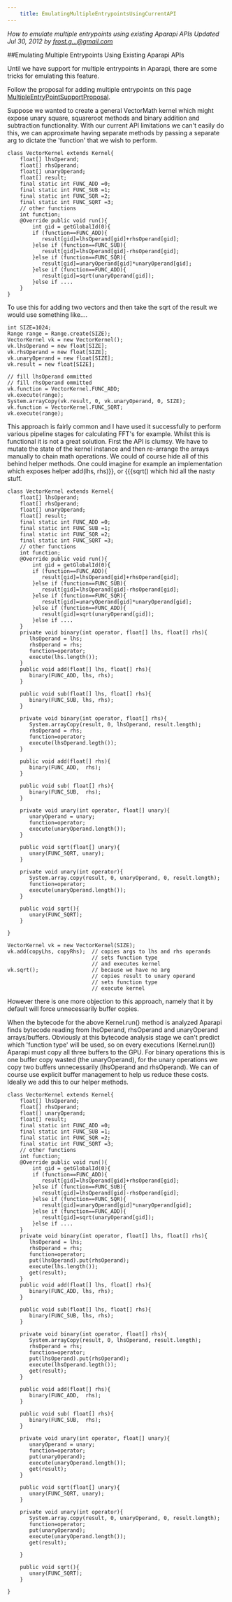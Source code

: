 ```yaml
---
    title: EmulatingMultipleEntrypointsUsingCurrentAPI
---
```


*How to emulate multiple entrypoints using existing Aparapi APIs Updated Jul 30, 2012 by frost.g...@gmail.com*

##Emulating Multiple Entrypoints Using Existing Aparapi APIs

Until we have support for multiple entrypoints in Aparapi, there are some tricks for emulating this feature.

Follow the proposal for adding multiple entrypoints on this page [MultipleEntryPointSupportProposal](MultipleEntryPointSupportProposal.md).

Suppose we wanted to create a general VectorMath kernel which might expose unary square, squareroot methods and binary addition and subtraction functionality. With our current API limitations we can't easily do this, we can approximate having separate methods by passing a separate arg to dictate the 'function' that we wish to perform.

    class VectorKernel extends Kernel{
        float[] lhsOperand;
        float[] rhsOperand;
        float[] unaryOperand;
        float[] result;
        final static int FUNC_ADD =0;
        final static int FUNC_SUB =1;
        final static int FUNC_SQR =2;
        final static int FUNC_SQRT =3;
        // other functions
        int function;
        @Override public void run(){
            int gid = getGlobalId(0){
            if (function==FUNC_ADD){
               result[gid]=lhsOperand[gid]+rhsOperand[gid];
            }else if (function==FUNC_SUB){
               result[gid]=lhsOperand[gid]-rhsOperand[gid];
            }else if (function==FUNC_SQR){
               result[gid]=unaryOperand[gid]*unaryOperand[gid];
            }else if (function==FUNC_ADD){
               result[gid]=sqrt(unaryOperand[gid]);
            }else if ....
        }
    }

To use this for adding two vectors and then take the sqrt of the result we would use something like....

    int SIZE=1024;
    Range range = Range.create(SIZE);
    VectorKernel vk = new VectorKernel();
    vk.lhsOperand = new float[SIZE];
    vk.rhsOperand = new float[SIZE];
    vk.unaryOperand = new float[SIZE];
    vk.result = new float[SIZE];

    // fill lhsOperand ommitted
    // fill rhsOperand ommitted
    vk.function = VectorKernel.FUNC_ADD;
    vk.execute(range);
    System.arrayCopy(vk.result, 0, vk.unaryOperand, 0, SIZE);
    vk.function = VectorKernel.FUNC_SQRT;
    vk.execute(range);

This approach is fairly common and I have used it successfully to perform various pipeline stages for calculating FFT's for example. Whilst this is functional it is not a great solution. First the API is clumsy. We have to mutate the state of the kernel instance and then re-arrange the arrays manually to chain math operations. We could of course hide all of this behind helper methods. One could imagine for example an implementation which exposes helper add(lhs, rhs)}}, or {{{sqrt() which hid all the nasty stuff.

    class VectorKernel extends Kernel{
        float[] lhsOperand;
        float[] rhsOperand;
        float[] unaryOperand;
        float[] result;
        final static int FUNC_ADD =0;
        final static int FUNC_SUB =1;
        final static int FUNC_SQR =2;
        final static int FUNC_SQRT =3;
        // other functions
        int function;
        @Override public void run(){
            int gid = getGlobalId(0){
            if (function==FUNC_ADD){
               result[gid]=lhsOperand[gid]+rhsOperand[gid];
            }else if (function==FUNC_SUB){
               result[gid]=lhsOperand[gid]-rhsOperand[gid];
            }else if (function==FUNC_SQR){
               result[gid]=unaryOperand[gid]*unaryOperand[gid];
            }else if (function==FUNC_ADD){
               result[gid]=sqrt(unaryOperand[gid]);
            }else if ....
        }
        private void binary(int operator, float[] lhs, float[] rhs){
           lhsOperand = lhs;
           rhsOperand = rhs;
           function=operator;
           execute(lhs.length());
        }
        public void add(float[] lhs, float[] rhs){
           binary(FUNC_ADD, lhs, rhs);
        }

        public void sub(float[] lhs, float[] rhs){
           binary(FUNC_SUB, lhs, rhs);
        }

        private void binary(int operator, float[] rhs){
           System.arrayCopy(result, 0, lhsOperand, result.length);
           rhsOperand = rhs;
           function=operator;
           execute(lhsOperand.legth());
        }

        public void add(float[] rhs){
           binary(FUNC_ADD,  rhs);
        }

        public void sub( float[] rhs){
           binary(FUNC_SUB,  rhs);
        }

        private void unary(int operator, float[] unary){
           unaryOperand = unary;
           function=operator;
           execute(unaryOperand.length());
        }

        public void sqrt(float[] unary){
           unary(FUNC_SQRT, unary);
        }

        private void unary(int operator){
           System.array.copy(result, 0, unaryOperand, 0, result.length);
           function=operator;
           execute(unaryOperand.length());
        }

        public void sqrt(){
           unary(FUNC_SQRT);
        }

    }

    VectorKernel vk = new VectorKernel(SIZE);
    vk.add(copyLhs, copyRhs);  // copies args to lhs and rhs operands
                               // sets function type
                               // and executes kernel
    vk.sqrt();                 // because we have no arg
                               // copies result to unary operand
                               // sets function type
                               // execute kernel

However there is one more objection to this approach, namely that it by default will force unnecessarily buffer copies.

When the bytecode for the above Kernel.run() method is analyzed Aparapi finds bytecode reading from lhsOperand, rhsOperand and unaryOperand arrays/buffers. Obviously at this bytecode analysis stage we can't predict which 'function type' will be used, so on every executions (Kernel.run()) Aparapi must copy all three buffers to the GPU. For binary operations this is one buffer copy wasted (the unaryOperand), for the unary operations we copy two buffers unnecessarily (lhsOperand and rhsOperand). We can of course use explicit buffer management to help us reduce these costs. Ideally we add this to our helper methods.

    class VectorKernel extends Kernel{
        float[] lhsOperand;
        float[] rhsOperand;
        float[] unaryOperand;
        float[] result;
        final static int FUNC_ADD =0;
        final static int FUNC_SUB =1;
        final static int FUNC_SQR =2;
        final static int FUNC_SQRT =3;
        // other functions
        int function;
        @Override public void run(){
            int gid = getGlobalId(0){
            if (function==FUNC_ADD){
               result[gid]=lhsOperand[gid]+rhsOperand[gid];
            }else if (function==FUNC_SUB){
               result[gid]=lhsOperand[gid]-rhsOperand[gid];
            }else if (function==FUNC_SQR){
               result[gid]=unaryOperand[gid]*unaryOperand[gid];
            }else if (function==FUNC_ADD){
               result[gid]=sqrt(unaryOperand[gid]);
            }else if ....
        }
        private void binary(int operator, float[] lhs, float[] rhs){
           lhsOperand = lhs;
           rhsOperand = rhs;
           function=operator;
           put(lhsOperand).put(rhsOperand);
           execute(lhs.length());
           get(result);
        }
        public void add(float[] lhs, float[] rhs){
           binary(FUNC_ADD, lhs, rhs);
        }

        public void sub(float[] lhs, float[] rhs){
           binary(FUNC_SUB, lhs, rhs);
        }

        private void binary(int operator, float[] rhs){
           System.arrayCopy(result, 0, lhsOperand, result.length);
           rhsOperand = rhs;
           function=operator;
           put(lhsOperand).put(rhsOperand);
           execute(lhsOperand.legth());
           get(result);
        }

        public void add(float[] rhs){
           binary(FUNC_ADD,  rhs);
        }

        public void sub( float[] rhs){
           binary(FUNC_SUB,  rhs);
        }

        private void unary(int operator, float[] unary){
           unaryOperand = unary;
           function=operator;
           put(unaryOperand);
           execute(unaryOperand.length());
           get(result);
        }

        public void sqrt(float[] unary){
           unary(FUNC_SQRT, unary);
        }

        private void unary(int operator){
           System.array.copy(result, 0, unaryOperand, 0, result.length);
           function=operator;
           put(unaryOperand);
           execute(unaryOperand.length());
           get(result);

        }

        public void sqrt(){
           unary(FUNC_SQRT);
        }

    }

